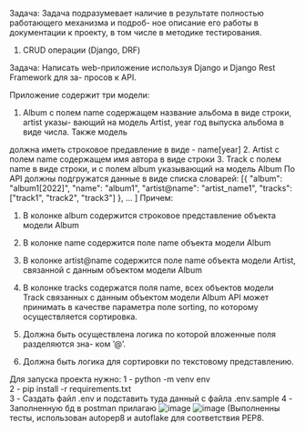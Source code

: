 Задача:
Задача подразумевает наличие в результате полностью работающего механизма и подроб-
ное описание его работы в документации к проекту, в том числе в методике тестирования.

1. CRUD операции (Django, DRF)

Задача: Написать web-приложение используя Django и Django Rest Framework для за-
просов к API.

Приложение содержит три модели:

1. Album с полем name содержащем название альбома в виде строки, artist указы-
вающий на модель Artist, year год выпуска альбома в виде числа. Также модель

должна иметь строковое предавление в виде - name[year]
2. Artist с полем name содержащем имя автора в виде строки
3. Track с полем name в виде строки, и с полем album указывающий на модель Album
По API должны подгружатся данные в виде списка словарей:
[{
"album": "album1[2022]", "name": "album1",
"artist@name": "artist_name1",
"tracks": ["track1", "track2", "track3"]
}, ...
]
Причем:
1. В колонке album содержится строковое представление объекта модели Album
2. В колонке name содержится поле name объекта модели Album
3. В колонке artist@name содержится поле name объекта модели Artist, связанной с
данным объектом модели Album
4. В колонке tracks содержатся поля name, всех объектов модели Track связанных с
данным объектом модели Album
API может принимать в качестве параметра поле sorting, по которому осуществляется
сортировка.

1. Должна быть осуществлена логика по которой вложенные поля разделяются зна-
ком ’@’.

2. Должна быть логика для сортировки по текстовому представлению.



Для запуска проекта нужно:
1 -  python -m venv env   
2 -  pip install -r requirements.txt    
3 -  Саздать файл .env и подставить туда данный с файла .env.sample
4 -  Заполненную бд в postman прилагаю 
![image](https://github.com/Fl1up/Ross_cosmos/assets/127086954/26c06e1a-802f-4d9e-b821-d34a6e1f92d2)
![image](https://github.com/Fl1up/Ross_cosmos/assets/127086954/b2dfc3b9-facc-405a-9d09-b27b4faa92e9)
(Выполненны тесты, использован autopep8 и autoflake для соответствия PEP8.

